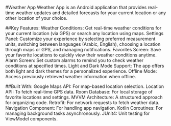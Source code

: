 #Weather App
Weather App is an Android application that provides real-time weather updates and detailed forecasts for your current location or any other location of your choice.

##Key Features:
Weather Conditions: Get real-time weather conditions for your current location (via GPS) or search any location using maps.
Settings Panel: Customize your experience by selecting preferred measurement units, switching between languages (Arabic, English), choosing a location through maps or GPS, and managing notifications.
Favorites Screen: Save your favorite locations to quickly view their weather conditions anytime.
Alarm Screen: Set custom alarms to remind you to check weather conditions at specified times.
Light and Dark Mode Support: The app offers both light and dark themes for a personalized experience.
Offline Mode: Access previously retrieved weather information when offline.

##Built With:
Google Maps API: For map-based location selection.
Location API: To fetch real-time GPS data.
Room Database: For local storage of favorite locations and settings.
MVVM Architecture: A structured approach for organizing code.
Retrofit: For network requests to fetch weather data.
Navigation Component: For handling app navigation.
Kotlin Coroutines: For managing background tasks asynchronously.
JUnit4: Unit testing for ViewModel components.
